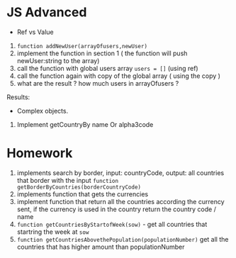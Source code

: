 # JS Advanced

- Ref vs Value

1. `function addNewUser(arrayOfusers,newUser)`
2. implement the function in section 1 ( the function will push newUser:string to the array)
3. call the function with global users array `users = []` (using ref)
4. call the function again with copy of the global array ( using the copy )
5. what are the result ? how much users in arrayOfusers ?

Results:

<!-- users
(2) ['maiCohen-PC', 'Rafi-G']
userCopy
(3) ['maiCohen-PC', 'Rafi-G', 'Noy-B'] -->

- Complex objects.

1. Implement getCountryBy name Or alpha3code

# Homework

1. implements search by border, input: countryCode, output: all countries that border with the input `function getBorderByCountries(borderCountryCode)`
2. implements function that gets the currencies 
3. implement function that return all the countries according the currency sent, if the currency is used in the country return the country code / name
4. `function getCountriesByStartofWeek(sow)` - get all countries that startring the week at `sow`
5. `function getCountriesAbovethePopulation(populationNumber)`  get all the countries that has higher amount than populationNumber

